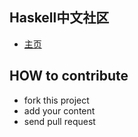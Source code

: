 ## Haskell中文社区
  - [主页](http://www.haskellcn.org/)

## HOW to contribute
  - fork this project
  - add your content 
  - send pull request
